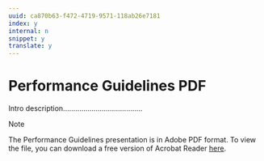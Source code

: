 ```yaml
---
uuid: ca870b63-f472-4719-9571-118ab26e7181
index: y
internal: n
snippet: y
translate: y
---
```


# Performance Guidelines PDF

Intro description.......................................

>[!NOTE]
>
><p>The Performance Guidelines presentation is in Adobe PDF format. To view the file, you can download a free version of Acrobat Reader <a href="https://get.adobe.com/reader/">here</a>.</p> 
